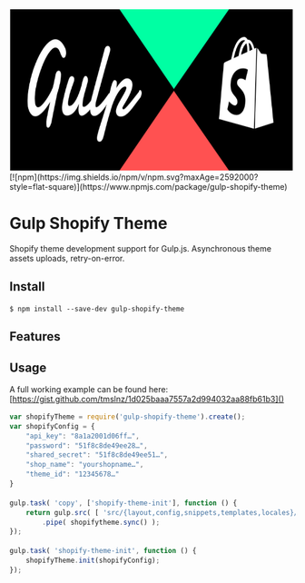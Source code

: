 <img src="media/logo.png" alt="gulp-shopify-theme" width="500" height="284">
[![npm](https://img.shields.io/npm/v/npm.svg?maxAge=2592000?style=flat-square)](https://www.npmjs.com/package/gulp-shopify-theme)

# Gulp Shopify Theme

Shopify theme development support for Gulp.js. Asynchronous theme assets uploads, retry-on-error.

## Install

```shell
$ npm install --save-dev gulp-shopify-theme
```

## Features

## Usage	

A full working example can be found here: [https://gist.github.com/tmslnz/1d025baaa7557a2d994032aa88fb61b3]()

```js
var shopifyTheme = require('gulp-shopify-theme').create();
var shopifyConfig = {
    "api_key": "8a1a2001d06ff…",
    "password": "51f8c8de49ee28…",
    "shared_secret": "51f8c8de49ee51…",
    "shop_name": "yourshopname…",
    "theme_id": "12345678…"
}

gulp.task( 'copy', ['shopify-theme-init'], function () {
    return gulp.src( [ 'src/{layout,config,snippets,templates,locales}/**/*.*' ] )
        .pipe( shopifytheme.sync() );
});

gulp.task( 'shopify-theme-init', function () {
    shopifyTheme.init(shopifyConfig);
});
```

